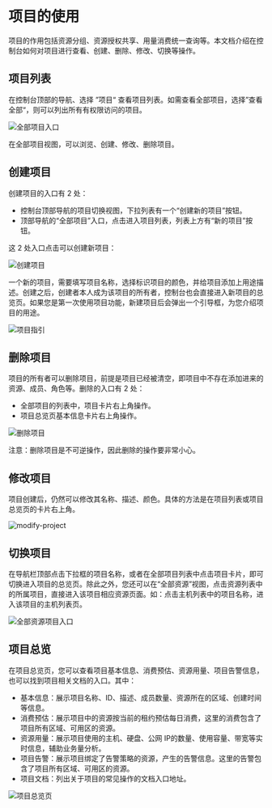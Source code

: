 ---
---

# 项目的使用

项目的作用包括资源分组、资源授权共享、用量消费统一查询等。本文档介绍在控制台如何对项目进行查看、创建、删除、修改、切换等操作。

## 项目列表

在控制台顶部的导航、选择 ”项目“ 查看项目列表。如需查看全部项目，选择”查看全部“，则可以列出所有有权限访问的项目。

![全部项目入口](../_images/all-project-entry.png)

在全部项目视图，可以浏览、创建、修改、删除项目。

## 创建项目

创建项目的入口有 2 处：

- 控制台顶部导航的项目切换视图，下拉列表有一个“创建新的项目”按钮。
- 顶部导航的“全部项目”入口，点击进入项目列表，列表上方有“新的项目”按钮。

这 2 处入口点击可以创建新项目：

![创建项目](../_images/create-project.png)

一个新的项目，需要填写项目名称，选择标识项目的颜色，并给项目添加上用途描述。创建之后，创建者本人成为该项目的所有者，控制台也会直接进入新项目的总览页。如果您是第一次使用项目功能，新建项目后会弹出一个引导框，为您介绍项目的用途。

![项目指引](../_images/project-introduce.png)

## 删除项目

项目的所有者可以删除项目，前提是项目已经被清空，即项目中不存在添加进来的资源、成员、角色等。删除的入口有 2 处：

- 全部项目的列表中，项目卡片右上角操作。
- 项目总览页基本信息卡片右上角操作。

![删除项目](../_images/delete-project.png)

注意：删除项目是不可逆操作，因此删除的操作要非常小心。

## 修改项目

项目创建后，仍然可以修改其名称、描述、颜色。具体的方法是在项目列表或项目总览页的卡片右上角。

![modify-project](../_images/modify-project.jpg)

## 切换项目

在导航栏顶部点击下拉框的项目名称，或者在全部项目列表中点击项目卡片，即可切换进入项目的总览页。除此之外，您还可以在“全部资源”视图，点击资源列表中的所属项目，直接进入该项目相应资源页面。如：点击主机列表中的项目名称，进入该项目的主机列表页。

![全部资源项目入口](../_images/project-entry-in-all-resources.png)

## 项目总览

在项目总览页，您可以查看项目基本信息、消费预估、资源用量、项目告警信息，也可以找到项目相关文档的入口。其中：

* 基本信息：展示项目名称、ID、描述、成员数量、资源所在的区域、创建时间等信息。
* 消费预估：展示项目中的资源按当前的租约预估每日消费，这里的消费包含了项目所有区域、可用区的资源。
* 资源用量：展示项目使用的主机、硬盘、公网 IP的数量、使用容量、带宽等实时信息，辅助业务量分析。
* 项目告警：展示项目绑定了告警策略的资源，产生的告警信息。这里的告警包含了项目所有区域、可用区的资源。
* 项目文档：列出关于项目的常见操作的文档入口地址。

![项目总览页](../_images/project-overview.png)
